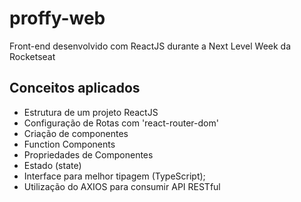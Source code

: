 # proffy-web

Front-end desenvolvido com ReactJS durante a Next Level Week da Rocketseat

## Conceitos aplicados

- Estrutura de um projeto ReactJS
- Configuração de Rotas com 'react-router-dom'
- Criação de componentes
- Function Components
- Propriedades de Componentes
- Estado (state)
- Interface para melhor tipagem (TypeScript);
- Utilização do AXIOS para consumir API RESTful
